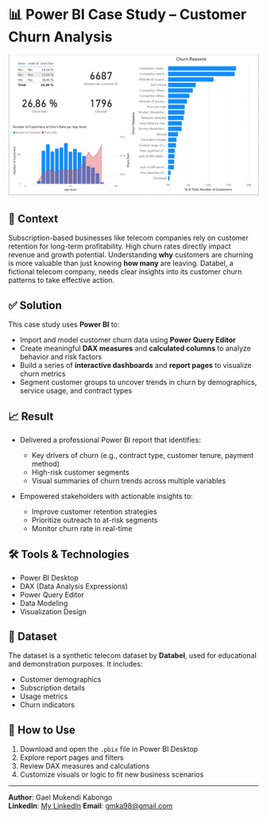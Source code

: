 # 📊 Power BI Case Study – Customer Churn Analysis
![churn dashboard](chrun_dashboard.jpg)
## 🧠 Context

Subscription-based businesses like telecom companies rely on customer retention for long-term profitability. High churn rates directly impact revenue and growth potential. Understanding **why** customers are churning is more valuable than just knowing **how many** are leaving. Databel, a fictional telecom company, needs clear insights into its customer churn patterns to take effective action.

## ✅ Solution

This case study uses **Power BI** to:

- Import and model customer churn data using **Power Query Editor**
- Create meaningful **DAX measures** and **calculated columns** to analyze behavior and risk factors
- Build a series of **interactive dashboards** and **report pages** to visualize churn metrics
- Segment customer groups to uncover trends in churn by demographics, service usage, and contract types

## 📈 Result

- Delivered a professional Power BI report that identifies:
  - Key drivers of churn (e.g., contract type, customer tenure, payment method)
  - High-risk customer segments
  - Visual summaries of churn trends across multiple variables

- Empowered stakeholders with actionable insights to:
  - Improve customer retention strategies
  - Prioritize outreach to at-risk segments
  - Monitor churn rate in real-time

## 🛠 Tools & Technologies

- Power BI Desktop  
- DAX (Data Analysis Expressions)  
- Power Query Editor  
- Data Modeling  
- Visualization Design

## 📁 Dataset

The dataset is a synthetic telecom dataset by **Databel**, used for educational and demonstration purposes. It includes:

- Customer demographics  
- Subscription details  
- Usage metrics  
- Churn indicators

## 📎 How to Use

1. Download and open the `.pbix` file in Power BI Desktop  
2. Explore report pages and filters  
3. Review DAX measures and calculations  
4. Customize visuals or logic to fit new business scenarios

---

**Author**: Gael Mukendi Kabongo  
**LinkedIn**: [My LinkedIn]([https://linkedin.com/in/yourprofile](https://www.linkedin.com/in/gael-mukendi-kabongo/))  
**Email**: gmka98@gmail.com
